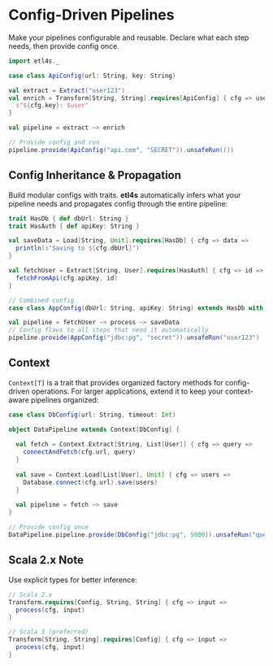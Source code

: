 
# Config-Driven Pipelines

Make your pipelines configurable and reusable. Declare what each step needs, then provide config once.

```scala
import etl4s._

case class ApiConfig(url: String, key: String)

val extract = Extract("user123")
val enrich = Transform[String, String].requires[ApiConfig] { cfg => user =>
  s"${cfg.key}: $user"
}

val pipeline = extract ~> enrich

// Provide config and run
pipeline.provide(ApiConfig("api.com", "SECRET")).unsafeRun(())
```

## Config Inheritance & Propagation

Build modular configs with traits. **etl4s** automatically infers what your pipeline needs and propagates config through the entire pipeline:

```scala
trait HasDb { def dbUrl: String }
trait HasAuth { def apiKey: String }

val saveData = Load[String, Unit].requires[HasDb] { cfg => data =>
  println(s"Saving to ${cfg.dbUrl}")
}

val fetchUser = Extract[String, User].requires[HasAuth] { cfg => id =>
  fetchFromApi(cfg.apiKey, id)
}

// Combined config
case class AppConfig(dbUrl: String, apiKey: String) extends HasDb with HasAuth

val pipeline = fetchUser ~> process ~> saveData
// Config flows to all steps that need it automatically
pipeline.provide(AppConfig("jdbc:pg", "secret")).unsafeRun("user123")
```

## Context

`Context[T]` is a trait that provides organized factory methods for config-driven operations. For larger applications, extend it to keep your context-aware pipelines organized:

```scala
case class DbConfig(url: String, timeout: Int)

object DataPipeline extends Context[DbConfig] {
  
  val fetch = Context.Extract[String, List[User]] { cfg => query =>
    connectAndFetch(cfg.url, query)
  }
  
  val save = Context.Load[List[User], Unit] { cfg => users =>
    Database.connect(cfg.url).save(users)
  }
  
  val pipeline = fetch ~> save
}

// Provide config once
DataPipeline.pipeline.provide(DbConfig("jdbc:pg", 5000)).unsafeRun("query")
```

## Scala 2.x Note

Use explicit types for better inference:

```scala
// Scala 2.x
Transform.requires[Config, String, String] { cfg => input => 
  process(cfg, input)
}

// Scala 3 (preferred)
Transform[String, String].requires[Config] { cfg => input => 
  process(cfg, input)
}
```

